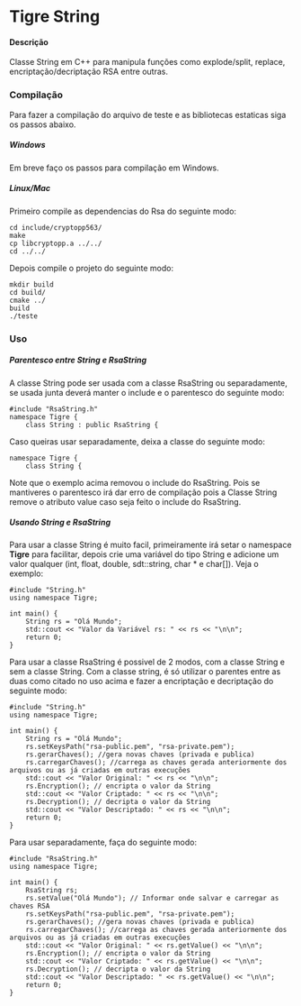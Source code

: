 # Tigre String
#### Descrição
Classe String em C++ para manipula funções como explode/split, replace, encriptação/decriptação RSA entre outras.
<br/>


### Compilação

Para fazer a compilação do arquivo de teste e as bibliotecas estaticas siga os passos abaixo.

##### Windows

Em breve faço os passos para compilação em Windows.

##### Linux/Mac
Primeiro compile as dependencias do Rsa do seguinte modo:
```
cd include/cryptopp563/
make
cp libcryptopp.a ../../
cd ../../
```
Depois compile o projeto do seguinte modo:
```
mkdir build
cd build/
cmake ../
build
./teste
```

### Uso

##### Parentesco entre String e RsaString

A classe String pode ser usada com a classe RsaString ou separadamente,
se usada junta deverá manter o include e o parentesco do seguinte modo:

```
#include "RsaString.h"
namespace Tigre {
    class String : public RsaString {
```

Caso queiras usar separadamente, deixa a classe do seguinte modo:

```
namespace Tigre {
    class String {
```

Note que o exemplo acima removou o include do RsaString. Pois se mantiveres
o parentesco irá dar erro de compilação pois a Classe String remove o
atributo value caso seja feito o include do RsaString.

##### Usando String e RsaString

Para usar a classe String é muito facil, primeiramente irá setar o
namespace <b>Tigre</b> para facilitar, depois crie uma variável do tipo String
e adicione um valor qualquer (int, float, double, sdt::string, char * e char[]). Veja o exemplo:

```
#include "String.h"
using namespace Tigre;

int main() {
    String rs = "Olá Mundo";
    std::cout << "Valor da Variável rs: " << rs << "\n\n";
    return 0;
}
```

Para usar a classe RsaString é possivel de 2 modos, com a classe String e sem a classe String.
Com a classe string, é só utilizar o parentes entre as duas como citado
no uso acima e fazer a encriptação e decriptação do seguinte modo:

```
#include "String.h"
using namespace Tigre;

int main() {
    String rs = "Olá Mundo";
    rs.setKeysPath("rsa-public.pem", "rsa-private.pem");
    rs.gerarChaves(); //gera novas chaves (privada e publica)
    rs.carregarChaves(); //carrega as chaves gerada anteriormente dos arquivos ou as já criadas em outras execuções
    std::cout << "Valor Original: " << rs << "\n\n";
    rs.Encryption(); // encripta o valor da String
    std::cout << "Valor Criptado: " << rs << "\n\n";
    rs.Decryption(); // decripta o valor da String
    std::cout << "Valor Descriptado: " << rs << "\n\n";
    return 0;
}
```

Para usar separadamente, faça do seguinte modo:

```
#include "RsaString.h"
using namespace Tigre;

int main() {
    RsaString rs;
    rs.setValue("Olá Mundo"); // Informar onde salvar e carregar as chaves RSA
    rs.setKeysPath("rsa-public.pem", "rsa-private.pem");
    rs.gerarChaves(); //gera novas chaves (privada e publica)
    rs.carregarChaves(); //carrega as chaves gerada anteriormente dos arquivos ou as já criadas em outras execuções
    std::cout << "Valor Original: " << rs.getValue() << "\n\n";
    rs.Encryption(); // encripta o valor da String
    std::cout << "Valor Criptado: " << rs.getValue() << "\n\n";
    rs.Decryption(); // decripta o valor da String
    std::cout << "Valor Descriptado: " << rs.getValue() << "\n\n";
    return 0;
}
```